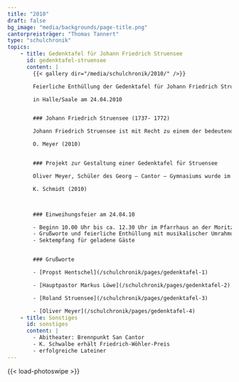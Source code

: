 ```yaml
---
title: "2010"
draft: false
bg_image: "media/backgrounds/page-title.png"
cantorpreisträger: "Thomas Tannert"
type: "schulchronik"
topics:
    - title: Gedenktafel für Johann Friedrich Struensee
      id: gedenktafel-struensee
      content: |
        {{< gallery dir="/media/schulchronik/2010/" />}}

        Feierliche Enthüllung der Gedenktafel für Johann Friedrich Struensee

        in Halle/Saale am 24.04.2010


        ### Johann Friedrich Struensee (1737- 1772)

        Johann Friedrich Struensee ist mit Recht zu einem der bedeutendsten Vertreter der europäischen Aufklärung zu zählen. Der 1737 in Halle (Saale) geborene spätere dänische Staatsmann hat in seinem Leben viel Gutes und vor allem Großes geleistet. Nachdem er sein Medizinstudium in Halle beendet hatte, wurde er überraschend Armenarzt im damaligen dänischen Altona bei Hamburg. Er ging von Vorurteilen und dogmatischen Irrlehren unbelastet an schier unlösbar anmutende Probleme heran, traf von Fall zu Fall die dem gesunden Menschenverstand entsprechende zweckmäßigste Behandlungsmethode. Die schnellen und klaren Anweisungen mit der prompt einsetzenden Verbesserung der Situation der Patienten waren sein Geheimnis für medizinische Erfolge. Für Struensee war die Arbeit Ehrensache, er akzeptierte einen Hungerlohn und erkannte, dass Medizin, Soziales und Politik nicht zu trennen sind. Schon früh lass er aufklärerische Schriften und publizierte selbst. Nachdem er auch dem dänischen König bei seiner psychischen Erkrankung helfen konnte und das Vertrauen des gleichen erworben hatte, wurde Struensee 1770 zum ersten Staatsminister ernannt. In knapp 16 Monaten erließ er über 1800 Verordnungen, die aus dem rückständigen, feudalen Dänemark einen aufgeklärten, liberalen und freien Staat machten. Er bereitete die Bauernbefreiung vor, führte als erster die absolute Pressefreiheit ein und verbot den Handel mit Sklaven. Des weiteren ließ er die erste Babyklappe Europas einrichten und nutzte staatliche Lotterien zur Finanzierung von Waisenhäusern. Struensee verschwand aber genauso schnell wieder von der Bühne wie er emporgestiegen war. Eine Beziehung zur Königin und die Zeugung eines Kindes mit ihr nutzten seine Feinde als Anlass für seinen Sturz. Er endete mit 34 Jahren auf dem Schafott, enthauptet und gerädert. Struensee geriet in Vergessenheit und bis heute wird ihm nicht die Anerkennung zuteil, die ihm gebührt.

        O. Meyer (2010)


        ### Projekt zur Gestaltung einer Gedenktafel für Struensee

        Oliver Meyer, Schüler des Georg – Cantor – Gymnasiums wurde im Jahr 2009 Landessieger im Geschichtswettbewerb des Bundespräsidenten zum Thema: Helden verehrt – verkannt – vergessen. Er schrieb seine Arbeit über den Hallenser Arzt und Reformer J.F. Struensee. Dieser Mann bekommt in seiner Heimatstadt nicht die gebührende Anerkennung. Daher wurde der Versuch gewagt, ein Loch in der städtischen Kulturlandschaft zu schließen und diesem herausragenden Mann ein würdiges Denkmal in seiner Heimatstadt zu setzen. O.Meyer und seine Tutorin Kerstin Schmidt, Lehrerin am Georg – Cantor – Gymnasium, riefen ein Projekt zur Gestaltung einer Gedenktafel ins Leben. Als Ersatz für die 1937 von Gustav Weidanz geschaffene und verschwundene Tafel sollte eine neue Bronzetafel an das Pfarrhaus an der Moritzkirche angebracht werden. Der Bildhauer Martin Roedel übernahm sehr gern diesen Auftrag. Mit Unterstützung der Stadt Halle, insbesondere durch die Hilfe von Herrn Norbert Böhnke, Referent des Beigeordneten für Kultur, konnte die Finanzierung des Projektes abgesichert werden. Die Saalesparkasse förderte die Realisierung des Projektes aus Mitteln des PS – Lotteriesparens. Die Initiatoren arbeiteten eng mit dem Stadtmuseum Halle, dem Stadtarchiv, den Franckeschen Stiftungen und der Katholischen Propstei St. Franziskus & St.Elisabeth in Halle zusammen. Neben den Initiatoren gehörten zur neugebildeten Arbeitsgruppe: Herr Propst Hentschel, Herr Ralf Rodewald (Custos des Stadtmuseums) und Herr Dr. Ulrich Müller (Schulleiter des Georg – Cantor – Gymnasiums). In mehren Arbeitsgruppensitzungen vollzog sich der Prozess der Gestaltung der Tafel über die Entwürfe bis zur fertigen Bronzetafel. Hoffen wir, dass mit dieser Tafel Struensee in das Gedächtnis der Hallenser und Touristen zurückkehrt.

        K. Schmidt (2010)



        ### Einweihungsfeier am 24.04.10

        - Beginn 10.00 Uhr bis ca. 12.30 Uhr im Pfarrhaus an der Moritzkirche
        - Grußworte und feierliche Enthüllung mit musikalischer Umrahmung durch die Instrumentalgruppe und den Chor des Georg – Cantor – Gymnasiums Halle
        - Sektempfang für geladene Gäste


        ### Grußworte

        - [Propst Hentschel](/schulchronik/pages/gedenktafel-1)

        - [Hauptpastor Markus Löwe](/schulchronik/pages/gedenktafel-2)

        - [Roland Struensee](/schulchronik/pages/gedenktafel-3)

        - [Oliver Meyer](/schulchronik/pages/gedenktafel-4)
    - title: Sonstiges
      id: sonstiges
      content: |
        - Abitheater: Brennpunkt San Cantor
        - K. Schwalbe erhält Friedrich-Wöhler-Preis
        - erfolgreiche Lateiner
---
```

{{< load-photoswipe >}}
